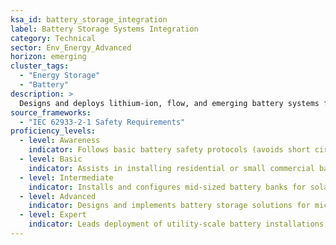 ```yaml
---
ksa_id: battery_storage_integration  
label: Battery Storage Systems Integration  
category: Technical  
sector: Env_Energy_Advanced  
horizon: emerging  
cluster_tags:
  - "Energy Storage"
  - "Battery"
description: >
  Designs and deploys lithium-ion, flow, and emerging battery systems for grid and behind-the-meter applications; models sizing, charge-discharge profiles, and economics to support renewable integration and peak-shaving.
source_frameworks:
  - "IEC 62933-2-1 Safety Requirements"
proficiency_levels:  
  - level: Awareness  
    indicator: Follows basic battery safety protocols (avoids short circuits, uses PPE); understands at a high level how batteries can store energy from solar or grid; explains basic kWh vs kW concepts; reads datasheets.  
  - level: Basic  
    indicator: Assists in installing residential or small commercial battery backup units; connects inverters and configures simple settings under guidance.  
  - level: Intermediate  
    indicator: Installs and configures mid-sized battery banks for solar PV systems or UPS applications; balances battery cells and interprets Battery Management System (BMS) readouts to ensure proper operation; models degradation and round-trip efficiency; integrates SCADA.  
  - level: Advanced  
    indicator: Designs and implements battery storage solutions for microgrids or larger facilities; optimizes charge/discharge schedules for peak shaving, load shifting, and integrates with generators or EV chargers.  
  - level: Expert  
    indicator: Leads deployment of utility-scale battery installations; innovates hybrid PV+storage architectures; ensures compliance with electrical codes and safety standards on large battery projects; pioneers new integration techniques and trains others in advanced energy storage technology.  
---
```


